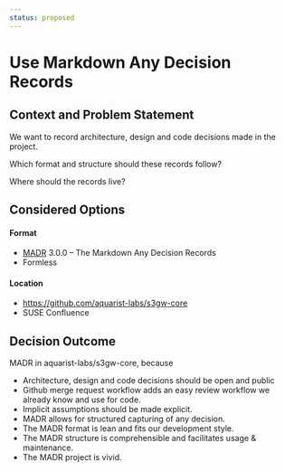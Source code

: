 ```yaml
---
status: proposed
---
```


# Use Markdown Any Decision Records

## Context and Problem Statement

We want to record architecture, design and code decisions made in the project.

Which format and structure should these records follow?

Where should the records live?

## Considered Options

#### Format

* [MADR](https://adr.github.io/madr/) 3.0.0 – The Markdown Any Decision Records
* Formless

#### Location

* https://github.com/aquarist-labs/s3gw-core
* SUSE Confluence

## Decision Outcome

MADR in aquarist-labs/s3gw-core, because
 * Architecture, design and code decisions should be open and public
 * Github merge request workflow adds an easy review workflow we
   already know and use for code.
 * Implicit assumptions should be made explicit.
 * MADR allows for structured capturing of any decision.
 * The MADR format is lean and fits our development style.
 * The MADR structure is comprehensible and facilitates usage & maintenance.
 * The MADR project is vivid.
